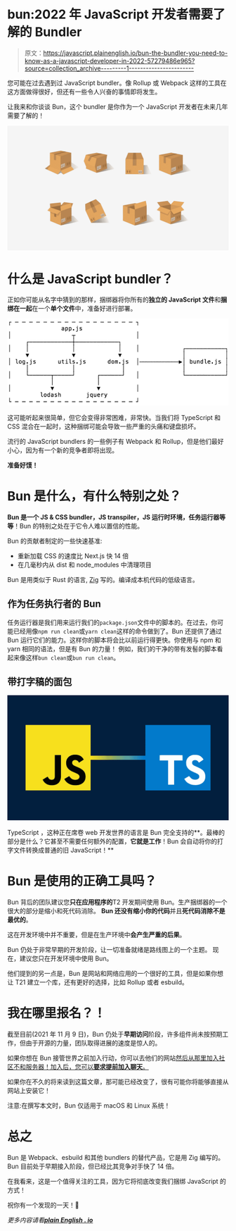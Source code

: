 # bun:2022 年 JavaScript 开发者需要了解的 Bundler

> 原文：<https://javascript.plainenglish.io/bun-the-bundler-you-need-to-know-as-a-javascript-developer-in-2022-57279486e965?source=collection_archive---------1----------------------->

您可能在过去遇到过 JavaScript bundler。像 Rollup 或 Webpack 这样的工具在这方面做得很好，但还有一些令人兴奋的事情即将发生。

让我来和你谈谈 Bun，这个 bundler 是你作为一个 JavaScript 开发者在未来几年需要了解的！

![](img/02d51ea602cb520fd03b63d986ddfcd3.png)

# 什么是 JavaScript bundler？

正如你可能从名字中猜到的那样，捆绑器将你所有的**独立的 JavaScript 文件**和**捆绑在一起**在一个**单个文件**中，准备好进行部署。

![](img/45679ef17a67a9a2da0a9134010c0e64.png)

这可能听起来很简单，但它会变得非常困难，非常快。当我们将 TypeScript 和 CSS 混合在一起时，这种捆绑可能会导致一些严重的头痛和键盘损坏。

流行的 JavaScript bundlers 的一些例子有 Webpack 和 Rollup，但是他们最好小心，因为有一个新的竞争者即将出现。

**准备好馍！**

# Bun 是什么，有什么特别之处？

**Bun 是一个 JS & CSS bundler，JS transpiler，JS 运行时环境，任务运行器等等**！Bun 的特别之处在于它令人难以置信的性能。

Bun 的贡献者制定的一些快速基准:

*   重新加载 CSS 的速度比 Next.js 快 14 倍
*   在几毫秒内从 dist 和 node_modules 中清理项目

Bun 是用类似于 Rust 的语言, [Zig](https://github.com/ziglang/zig) 写的。编译成本机代码的低级语言。

## 作为任务执行者的 Bun

任务运行器是我们用来运行我们的`package.json`文件中的脚本的。在过去，你可能已经用像`npm run clean`或`yarn clean`这样的命令做到了。Bun 还提供了通过 Bun 运行它们的能力。这样你的脚本将会比以前运行得更快。你使用与 npm 和 yarn 相同的语法，但是有 Bun 的力量！
例如，我们的干净的带有发髻的脚本看起来像这样`bun clean`或`bun run clean`。

## 带打字稿的面包

![](img/84b7fc102b6f85e9aa596e190a27e423.png)

TypeScript ，这种正在席卷 web 开发世界的语言是 Bun 完全支持的**。最棒的部分是什么？它甚至不需要任何额外的配置，**它就是工作**！Bun 会自动将你的打字文件转换成普通的旧 JavaScript！**

# Bun 是使用的正确工具吗？

Bun 背后的团队建议您**只在应用程序的**T2 开发期间使用 Bun。生产捆绑器的一个很大的部分是缩小和死代码消除。 **Bun 还没有缩小你的代码**并且**死代码消除不是最优的**。

这在开发环境中并不重要，但是在生产环境中**会产生严重的后果**。

Bun 仍处于非常早期的开发阶段，让一切准备就绪是路线图上的一个主题。
现在，建议您只在开发环境中使用 Bun。

他们提到的另一点是，Bun 是网站和网络应用的一个很好的工具，但是如果你想让 T21 建立一个库，还有更好的选择，比如 Rollup 或者 esbuild。

# 我在哪里报名？！

截至目前(2021 年 11 月 9 日)，Bun 仍处于**早期访问**阶段，许多组件尚未按预期工作，但由于开源的力量，团队取得进展的速度是惊人的。

如果你想在 Bun 接管世界之前加入行动，你可以去他们的网站[然后从那里加入社区不和服务器！加入后，您可以**要求提前加入聊天**。](https://bun.sh/)

如果你在不久的将来读到这篇文章，那可能已经改变了，很有可能你将能够直接从网站上安装它！

注意:在撰写本文时，Bun 仅适用于 macOS 和 Linux 系统！

# 总之

Bun 是 Webpack、esbuild 和其他 bundlers 的替代产品，它是用 Zig 编写的。Bun 目前处于早期接入阶段，但已经比其竞争对手快了 14 倍。

在我看来，这是一个值得关注的工具，因为它将彻底改变我们捆绑 JavaScript 的方式！

祝你有一个发现的一天！💚

*更多内容请看*[***plain English . io***](http://plainenglish.io/)